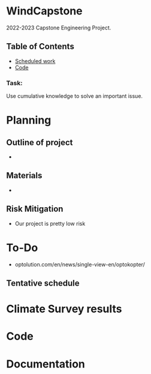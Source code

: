 # WindCapstone
2022-2023 Capstone Engineering Project. 

## Table of Contents
* [Scheduled work](#documentation)
* [Code](#Code)



### Task:
Use cumulative knowledge to solve an important issue.


# Planning
<ln>
  
## Outline of project
* 

## Materials
* 

## Risk Mitigation
* Our project is pretty low risk

# To-Do
* optolution.com/en/news/single-view-en/optokopter/


## Tentative schedule



# Climate Survey results


# Code

# Documentation